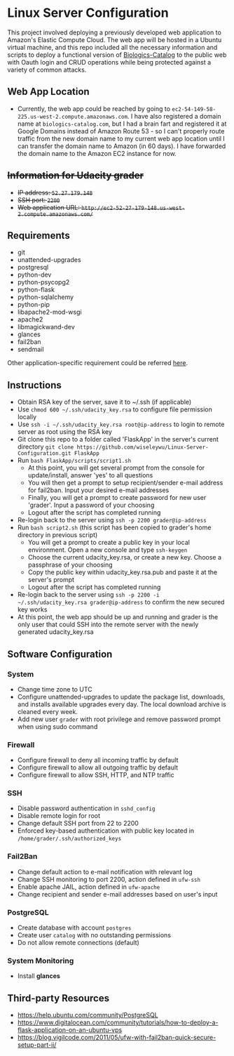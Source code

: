 # Linux Server Configuration
This project involved deploying a previously developed web application to Amazon's Elastic Compute Cloud. The web app will be hosted in a Ubuntu virtual machine, and this repo included all the necessary information and scripts to deploy a functional version of [Biologics-Catalog][1] to the public web with Oauth login and CRUD operations while being protected against a variety of common attacks.

## Web App Location
- Currently, the web app could be reached by going to `ec2-54-149-58-225.us-west-2.compute.amazonaws.com`. I have also registered a domain name at `biologics-catalog.com`, but I had a brain fart and registered it at Google Domains instead of Amazon Route 53 - so I can't properly route traffic from the new domain name to my current web app location until I can transfer the domain name to Amazon (in 60 days). I have forwarded the domain name to the Amazon EC2 instance for now.

## ~~Information for Udacity grader~~
- ~~IP address: `52.27.179.148`~~
- ~~SSH port: `2200`~~
- ~~Web application URL: `http://ec2-52-27-179-148.us-west-2.compute.amazonaws.com/`~~

## Requirements
- git
- unattended-upgrades
- postgresql
- python-dev
- python-psycopg2
- python-flask
- python-sqlalchemy
- python-pip
- libapache2-mod-wsgi
- apache2
- libmagickwand-dev
- glances
- fail2ban
- sendmail

Other application-specific requirement could be referred [here][2].

## Instructions
- Obtain RSA key of the server, save it to ~/.ssh (if applicable)
- Use `chmod 600 ~/.ssh/udacity_key.rsa` to configure file permission locally
- Use `ssh -i ~/.ssh/udacity_key.rsa root@ip-address` to login to remote server as root using the RSA key
- Git clone this repo to a folder called 'FlaskApp' in the server's current directory `git clone https://github.com/wiseleywu/Linux-Server-Configuration.git FlaskApp`
- Run `bash FlaskApp/scripts/script1.sh`
  - At this point, you will get several prompt from the console for update/install, answer 'yes' to all questions
  - You will then get a prompt to setup recipient/sender e-mail address for fail2ban. Input your desired e-mail addresses
  - Finally, you will get a prompt to create password for new user 'grader'. Input a password of your choosing
  - Logout after the script has completed running
- Re-login back to the server using `ssh -p 2200 grader@ip-address`
- Run `bash script2.sh` (this script has been copied to grader's home directory in previous script)
  - You will get a prompt to create a public key in your local environment. Open a new console and type `ssh-keygen`
  - Choose the current udacity_key.rsa, or create a new key. Choose a passphrase of your choosing
  - Copy the public key within udacity_key.rsa.pub and paste it at the server's prompt
  - Logout after the script has completed running
- Re-login back to the server using `ssh -p 2200 -i ~/.ssh/udacity_key.rsa grader@ip-address` to confirm the new secured key works
- At this point, the web app should be up and running and grader is the only user that could SSH into the remote server with the newly generated udacity_key.rsa

## Software Configuration

### System
- Change time zone to UTC
- Configure unattended-upgrades to update the package list, downloads, and installs available upgrades every day. The local download archive is cleaned every week.
- Add new user `grader` with root privilege and remove password prompt when using sudo command

### Firewall
- Configure firewall to deny all incoming traffic by default
- Configure firewall to allow all outgoing traffic by default
- Configure firewall to allow SSH, HTTP, and NTP traffic

### SSH
- Disable password authentication in `sshd_config`
- Disable remote login for root
- Change default SSH port from 22 to 2200
- Enforced key-based authentication with public key located in `/home/grader/.ssh/authorized_keys`

### Fail2Ban
- Change default action to e-mail notification with relevant log
- Change SSH monitoring to port 2200, action defined in `ufw-ssh`
- Enable apache JAIL, action defined in `ufw-apache`
- Change recipient and sender e-mail addresses based on user's input

### PostgreSQL
- Create database with account `postgres`
- Create user `catalog` with no outstanding permissions
- Do not allow remote connections (default)

### System Monitoring
- Install **glances**

## Third-party Resources
- https://help.ubuntu.com/community/PostgreSQL
- https://www.digitalocean.com/community/tutorials/how-to-deploy-a-flask-application-on-an-ubuntu-vps
- https://blog.vigilcode.com/2011/05/ufw-with-fail2ban-quick-secure-setup-part-ii/

[1]: https://github.com/wiseleywu/Biologics-Catalog
[2]: https://github.com/wiseleywu/Biologics-Catalog/blob/master/README.md

